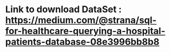 # Link to download DataSet : https://medium.com/@strana/sql-for-healthcare-querying-a-hospital-patients-database-08e3996bb8b8
